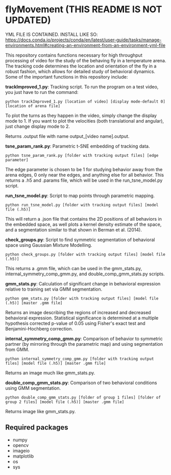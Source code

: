 # flyMovement (THIS README IS NOT UPDATED)

YML FILE IS CONTAINED. INSTALL LIKE SO:
https://docs.conda.io/projects/conda/en/latest/user-guide/tasks/manage-environments.html#creating-an-environment-from-an-environment-yml-file

This repository contains functions necessary for high throughput processing of video for the study of the behaving fly in a temperature arena. The tracking code determines the location and orientation of the fly in a robust fashion, which allows for detailed study of behavioral dynamics. Some of the important functions in this repository include:

**trackImproved_1.py**: Tracking script. To run the program on a test video, you just have to run the command:
```
python trackImproved_1.py [location of video] [display mode-default 0] [location of arena file]
```
To plot the turns as they happen in the video, simply change the display mode to 1. If you want to plot the velocities (both translational and angular), just change display mode to 2. 

Returns .output file with name output_[video name].output. 

**tsne_param_rank.py**: Parametric t-SNE embedding of tracking data.
```
python tsne_param_rank.py [folder with tracking output files] [edge parameter]
```
The edge parameter is chosen to be 1 for studying behavior away from the arena edges, 0 only near the edges, and anything else for all behavior. This returns a .h5 and .params file, which will be used in the run_tsne_model.py script. 

**run_tsne_model.py**: Script to map points through parametric mapping. 
``` 
python run_tsne_model.py [folder with tracking output files] [model file (.h5)]
```
This will return a .json file that contains the 2D positions of all behaviors in the embedded space,  as well plots a kernel density estimate of the space, and a segmentation similar to that shown in Berman et al. (2014). 

**check_groups.py**: Script to find symmetric segmentation of behavioral space using Gaussian Mixture Modelling. 
```
python check_groups.py [folder with tracking output files] [model file (.h5)] 
```
This returns a .gmm file, which can be used in the gmm_stats.py, internal_symmetry_comp_gmm.py, and double_comp_gmm_stats.py scripts. 

**gmm_stats.py**: Calculation of significant change in behavioral expression relative to training set via GMM segmentation. 

```
python gmm_stats.py [folder with tracking output files] [model file (.h5)] [master .gmm file]
```
Returns an image describing the regions of increased and decreased behavioral expression. Statistical significance is determined at a multiple hypothesis corrected p-value of 0.05 using Fisher's exact test and Benjamini-Hochberg correction. 

**internal_symmetry_comp_gmm.py**: Comparison of behavior to  symmetric partner (by mirroring through the parametric map) and using segmentation from GMM. 

```
python internal_symmetry_comp_gmm.py [folder with tracking output files] [model file (.h5)] [master .gmm file]
```
Returns an image much like gmm_stats.py. 

**double_comp_gmm_stats.py**: Comparison of two behavioral conditions using GMM segmentation. 

```
python double_comp_gmm_stats.py [folder of group 1 files] [folder of group 2 files] [model file (.h5)] [master .gmm file]
```
Returns image like gmm_stats.py. 

## Required packages
* numpy
* opencv
* imageio
* matplotlib
* os
* sys
